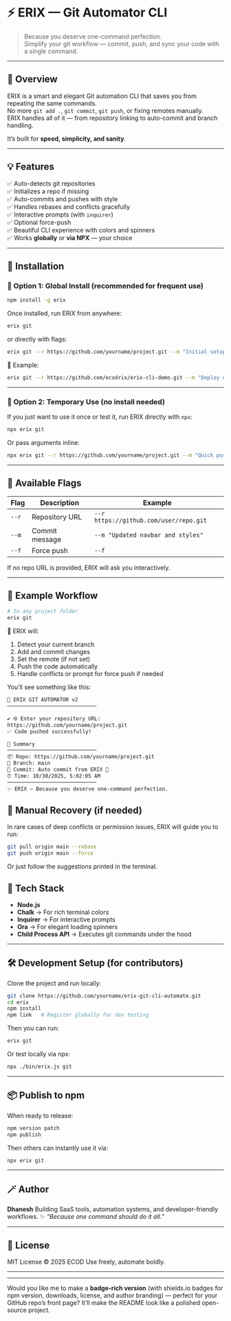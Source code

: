 # ⚡ ERIX — Git Automator CLI

> Because you deserve one-command perfection.  
> Simplify your git workflow — commit, push, and sync your code with a single command.

---

## 🚀 Overview

ERIX is a smart and elegant Git automation CLI that saves you from repeating the same commands.  
No more `git add .`, `git commit`, `git push`, or fixing remotes manually.  
ERIX handles all of it — from repository linking to auto-commit and branch handling.

It’s built for **speed, simplicity, and sanity**.

---

## 💡 Features

✅ Auto-detects git repositories  
✅ Initializes a repo if missing  
✅ Auto-commits and pushes with style  
✅ Handles rebases and conflicts gracefully  
✅ Interactive prompts (with `inquirer`)  
✅ Optional force-push  
✅ Beautiful CLI experience with colors and spinners  
✅ Works **globally** or **via NPX** — your choice

---

## 🧰 Installation

### 🔸 Option 1: Global Install (recommended for frequent use)

```bash
npm install -g erix
```

Once installed, run ERIX from anywhere:

```bash
erix git
```

or directly with flags:

```bash
erix git --r https://github.com/yourname/project.git --m "Initial setup"
```

🧠 Example:

```bash
erix git --r https://github.com/ecodrix/erix-cli-demo.git --m "Deploy update"
```

---

### 🔹 Option 2: Temporary Use (no install needed)

If you just want to use it once or test it, run ERIX directly with `npx`:

```bash
npx erix git
```

Or pass arguments inline:

```bash
npx erix git --r https://github.com/yourname/project.git --m "Quick push" --f
```

---

## 🧠 Available Flags

| Flag  | Description    | Example                                |
| ----- | -------------- | -------------------------------------- |
| `--r` | Repository URL | `--r https://github.com/user/repo.git` |
| `--m` | Commit message | `--m "Updated navbar and styles"`      |
| `--f` | Force push     | `--f`                                  |

If no repo URL is provided, ERIX will ask you interactively.

---

## 💬 Example Workflow

```bash
# In any project folder
erix git
```

🧩 ERIX will:

1. Detect your current branch
2. Add and commit changes
3. Set the remote (if not set)
4. Push the code automatically
5. Handle conflicts or prompt for force push if needed

You’ll see something like this:

```bash
🚀 ERIX GIT AUTOMATOR v2
─────────────────────────────

✔ 🌐 Enter your repository URL:
https://github.com/yourname/project.git
✅ Code pushed successfully!

💫 Summary
─────────────────────────────
📦 Repo: https://github.com/yourname/project.git
🌿 Branch: main
📝 Commit: Auto commit from ERIX 🚀
⏰ Time: 10/30/2025, 5:02:05 AM
─────────────────────────────
✨ ERIX — Because you deserve one-command perfection.
```

## 🧱 Manual Recovery (if needed)

In rare cases of deep conflicts or permission issues, ERIX will guide you to run:

```bash
git pull origin main --rebase
git push origin main --force
```

Or just follow the suggestions printed in the terminal.

## 🧩 Tech Stack

- **Node.js**
- **Chalk** → For rich terminal colors
- **Inquirer** → For interactive prompts
- **Ora** → For elegant loading spinners
- **Child Process API** → Executes git commands under the hood

---

## 🛠 Development Setup (for contributors)

Clone the project and run locally:

```bash
git clone https://github.com/yourname/erix-git-cli-automate.git
cd erix
npm install
npm link   # Register globally for dev testing
```

Then you can run:

```bash
erix git
```

Or test locally via npx:

```bash
npx ./bin/erix.js git
```

---

## 📦 Publish to npm

When ready to release:

```bash
npm version patch
npm publish
```

Then others can instantly use it via:

```bash
npx erix git
```

---

## 🪄 Author

**Dhanesh**
Building SaaS tools, automation systems, and developer-friendly workflows.
✨ _“Because one command should do it all.”_

---

## 🧭 License

MIT License © 2025 ECOD
Use freely, automate boldly.

---

---

Would you like me to make a **badge-rich version** (with shields.io badges for npm version, downloads, license, and author branding) — perfect for your GitHub repo’s front page? It’ll make the README look like a polished open-source project.
